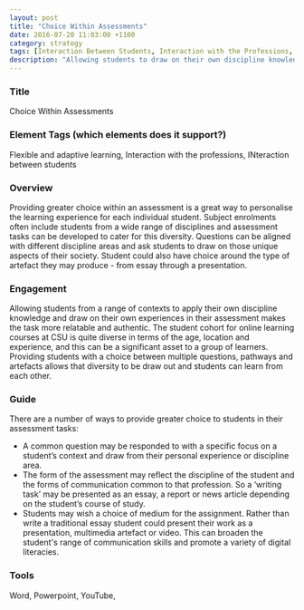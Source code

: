 ```yaml
---
layout: post
title: "Choice Within Assessments"
date: 2016-07-20 11:03:00 +1100
category: strategy
tags: [Interaction Between Students, Interaction with the Professions, Flexible & Adaptive Learning, ] 
description: "Allowing students to draw on their own discipline knowledge experiences in their assessments"
---
```


### Title

Choice Within Assessments

### Element Tags (which elements does it support?) 

Flexible and adaptive learning, Interaction with the professions, INteraction between students

### Overview

Providing greater choice within an assessment is a great way to personalise the learning experience for each individual student. Subject enrolments often include students from a wide range of disciplines and assessment tasks can be developed to cater for this diversity. Questions can be aligned with different discipline areas and ask students to draw on those unique aspects of their society. Student could also have choice around the type of artefact they may produce - from essay through a presentation. 

### Engagement

Allowing students from a range of contexts to apply their own discipline knowledge and draw on their own experiences in their assessment makes the task more relatable and authentic. The student cohort for online learning courses at CSU is quite diverse in terms of the age, location and experience, and this can be a significant asset to a group of learners. Providing students with a choice between multiple questions, pathways and artefacts allows that diversity to be draw out and students can learn from each other. 

### Guide

There are a number of ways to provide greater choice to students in their assessment tasks:

- A common question may be responded to with a specific focus on a student’s context and draw from their personal experience or discipline area. 
- The form of the assessment may reflect the discipline of the student and the forms of communication common to that profession. So a ‘writing task’ may be presented as an essay, a report or news article depending on the student’s course of study.
- Students may wish a choice of medium for the assignment. Rather than write a traditional essay student could present their work as a presentation, multimedia artefact or video. This can broaden the student's range of communication skills and promote a variety of digital literacies. 

### Tools

Word, Powerpoint, YouTube, 